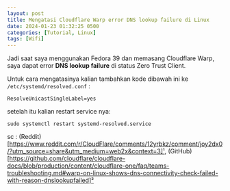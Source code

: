 ```yaml
---
layout: post
title: Mengatasi Cloudflare Warp error DNS lookup failure di Linux
date: 2024-01-23 01:32:25 0500
categories: [Tutorial, Linux]
tags: [Wifi]
---
```


Jadi saat saya menggunakan Fedora 39 dan memasang Cloudflare Warp,
saya dapat error **DNS lookup failure** di status Zero Trust Client.

Untuk cara mengatasinya kalian tambahkan kode dibawah ini ke `/etc/systemd/resolved.conf` :
```
ResolveUnicastSingleLabel=yes
```

setelah itu kalian restart service nya:
```
sudo systemctl restart systemd-resolved.service
```

sc : (Reddit)[https://www.reddit.com/r/CloudFlare/comments/12yrbkz/comment/joy2dx0/?utm_source=share&utm_medium=web2x&context=3]¹, (GitHub)[https://github.com/cloudflare/cloudflare-docs/blob/production/content/cloudflare-one/faq/teams-troubleshooting.md#warp-on-linux-shows-dns-connectivity-check-failed-with-reason-dnslookupfailed]²